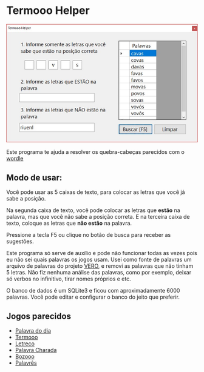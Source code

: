 # Termooo Helper

![screenshot.jpg](https://github.com/macintoxic/TermoooHelper/blob/master/src/TermooHelper.UI/screenshot.jpg?raw=true)

Este programa te ajuda a resolver os quebra-cabeças parecidos com o [wordle](https://www.nytimes.com/games/wordle/index.html)  

## Modo de usar:

Você pode usar as 5 caixas de texto, para colocar as letras que você já sabe a posição.

Na segunda caixa de texto, você pode colocar as letras que **estão** na palavra, mas que você não sabe a posição correta. E na terceira caixa de texto, coloque as letras que **não estão** na palavra.

Pressione a tecla F5 ou clique no botão de busca para receber as sugestões.

Este programa só serve de auxílio e pode não funcionar todas as vezes pois eu não sei quais palavras os jogos usam. Usei como fonte de palavras um arquivo de palavras do projeto [VERO](https://pt-br.libreoffice.org/projetos/vero/), e removi as palavras que não tinham 5 letras. Não fiz nenhuma análise das palavras, como por exemplo, deixar só verbos no infinitivo, tirar nomes próprios e etc. 

O banco de dados é um SQLite3 e ficou com aproximadamente 6000 palavras. Você pode editar e configurar o banco do jeito que preferir.

## Jogos parecidos

 - [Palavra do dia](https://palavra-do-dia.pt/) 
 - [Termooo](https://term.ooo/) 
 - [Letreco](https://www.gabtoschi.com/letreco/)
 - [Palavra Charada](https://charada.vercel.app/)
 - [Bozooo](https://bozooo.herokuapp.com/)
 - [Palavrês](https://palavr.es/)
